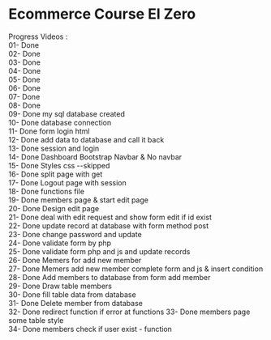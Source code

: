 # Ecommerce Course El Zero
Progress Videos :  
01- Done  
02- Done  
03- Done  
04- Done  
05- Done  
06- Done  
07- Done  
08- Done  
09- Done my sql database created  
10- Done database connection  
11- Done form login html  
12- Done add data to database and call it back  
13- Done session and login  
14- Done Dashboard Bootstrap Navbar & No navbar    
15- Done Styles css --skipped  
16- Done split page with get  
17- Done Logout page with session  
18- Done functions file  
19- Done members page & start edit page  
20- Done Design edit page  
21- Done deal with edit request and show form edit if id exist  
22- Done update record at database with form method post  
23- Done change password and update  
24- Done validate form by php  
25- Done validate form php and js and update records  
26- Done Memers for add new member  
27- Done Memers add new member complete form and js & insert condition  
28- Done Add members to database from form add member  
29- Done Draw table members  
30- Done fill table data from database  
31- Done Delete member from database  
32- Done redirect function if error at functions 
33- Done members page some table style  
34- Done members check if user exist - function  